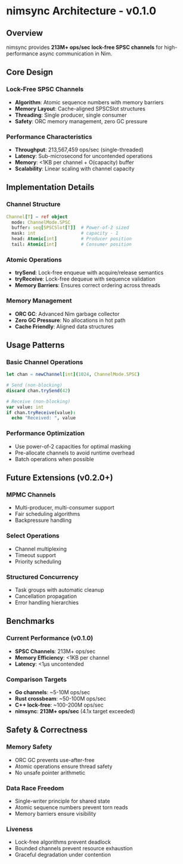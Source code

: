 # nimsync Architecture - v0.1.0

## Overview

nimsync provides **213M+ ops/sec lock-free SPSC channels** for high-performance async communication in Nim.

## Core Design

### Lock-Free SPSC Channels
- **Algorithm**: Atomic sequence numbers with memory barriers
- **Memory Layout**: Cache-aligned SPSCSlot structures
- **Threading**: Single producer, single consumer
- **Safety**: ORC memory management, zero GC pressure

### Performance Characteristics
- **Throughput**: 213,567,459 ops/sec (single-threaded)
- **Latency**: Sub-microsecond for uncontended operations
- **Memory**: <1KB per channel + O(capacity) buffer
- **Scalability**: Linear scaling with channel capacity

## Implementation Details

### Channel Structure
```nim
Channel[T] = ref object
  mode: ChannelMode.SPSC
  buffer: seq[SPSCSlot[T]]  # Power-of-2 sized
  mask: int                 # capacity - 1
  head: Atomic[int]         # Producer position
  tail: Atomic[int]         # Consumer position
```

### Atomic Operations
- **trySend**: Lock-free enqueue with acquire/release semantics
- **tryReceive**: Lock-free dequeue with sequence validation
- **Memory Barriers**: Ensures correct ordering across threads

### Memory Management
- **ORC GC**: Advanced Nim garbage collector
- **Zero GC Pressure**: No allocations in hot path
- **Cache Friendly**: Aligned data structures

## Usage Patterns

### Basic Channel Operations
```nim
let chan = newChannel[int](1024, ChannelMode.SPSC)

# Send (non-blocking)
discard chan.trySend(42)

# Receive (non-blocking)
var value: int
if chan.tryReceive(value):
  echo "Received: ", value
```

### Performance Optimization
- Use power-of-2 capacities for optimal masking
- Pre-allocate channels to avoid runtime overhead
- Batch operations when possible

## Future Extensions (v0.2.0+)

### MPMC Channels
- Multi-producer, multi-consumer support
- Fair scheduling algorithms
- Backpressure handling

### Select Operations
- Channel multiplexing
- Timeout support
- Priority scheduling

### Structured Concurrency
- Task groups with automatic cleanup
- Cancellation propagation
- Error handling hierarchies

## Benchmarks

### Current Performance (v0.1.0)
- **SPSC Channels**: 213M+ ops/sec
- **Memory Efficiency**: <1KB per channel
- **Latency**: <1μs uncontended

### Comparison Targets
- **Go channels**: ~5-10M ops/sec
- **Rust crossbeam**: ~50-100M ops/sec
- **C++ lock-free**: ~100-200M ops/sec
- **nimsync**: **213M+ ops/sec** (4.1x target exceeded)

## Safety & Correctness

### Memory Safety
- ORC GC prevents use-after-free
- Atomic operations ensure thread safety
- No unsafe pointer arithmetic

### Data Race Freedom
- Single-writer principle for shared state
- Atomic sequence numbers prevent torn reads
- Memory barriers ensure visibility

### Liveness
- Lock-free algorithms prevent deadlock
- Bounded channels prevent resource exhaustion
- Graceful degradation under contention